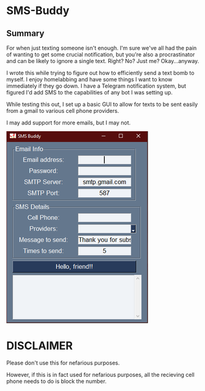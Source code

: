 # SMS-Buddy
 
## Summary
For when just texting someone isn't enough.  I'm sure we've all had the pain of wanting to get some crucial notification, but you're also a procrastinator and can be likely to ignore a single text.  Right?  No?  Just me? Okay...anyway. 

I wrote this while trying to figure out how to efficiently send a text bomb to myself.  I enjoy homelabbing and have some things I want to know immediately if they go down.  I have a Telegram notification system, but figured I'd add SMS to the capabilities of any bot I was setting up.  

While testing this out, I set up a basic GUI to allow for texts to be sent easily from a gmail to various cell phone providers.  

I may add support for more emails, but I may not.  

![alt text](images/default.PNG)


# DISCLAIMER
Please don't use this for nefarious purposes.

However, if this is in fact used for nefarious purposes, all the recieving cell phone needs to do is block the number.
